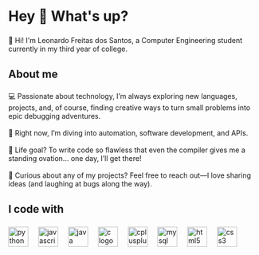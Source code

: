 <h1 align="left">Hey 👋 What's up?</h1>

###

<p align="left">👋 Hi! I'm Leonardo Freitas dos Santos, a Computer Engineering student currently in my third year of college.</p>

###

<h2 align="left">About me</h2>

###

<p align="left">💻 Passionate about technology, I’m always exploring new languages, projects, and, of course, finding creative ways to turn small problems into epic debugging adventures.<br><br>🌱 Right now, I’m diving into automation, software development, and APIs.<br><br>🚀 Life goal? To write code so flawless that even the compiler gives me a standing ovation... one day, I’ll get there!<br><br>💬 Curious about any of my projects? Feel free to reach out—I love sharing ideas (and laughing at bugs along the way).</p>

###

<h2 align="left">I code with</h2>

###

<div align="left">
  <img src="https://cdn.jsdelivr.net/gh/devicons/devicon/icons/python/python-original.svg" height="40" alt="python logo"  />
  <img width="12" />
  <img src="https://cdn.jsdelivr.net/gh/devicons/devicon/icons/javascript/javascript-original.svg" height="40" alt="javascript logo"  />
  <img width="12" />
  <img src="https://cdn.jsdelivr.net/gh/devicons/devicon/icons/java/java-original.svg" height="40" alt="java logo"  />
  <img width="12" />
  <img src="https://cdn.jsdelivr.net/gh/devicons/devicon/icons/c/c-original.svg" height="40" alt="c logo"  />
  <img width="12" />
  <img src="https://cdn.jsdelivr.net/gh/devicons/devicon/icons/cplusplus/cplusplus-original.svg" height="40" alt="cplusplus logo"  />
  <img width="12" />
  <img src="https://cdn.jsdelivr.net/gh/devicons/devicon/icons/mysql/mysql-original.svg" height="40" alt="mysql logo"  />
  <img width="12" />
  <img src="https://cdn.jsdelivr.net/gh/devicons/devicon/icons/html5/html5-original.svg" height="40" alt="html5 logo"  />
  <img width="12" />
  <img src="https://cdn.jsdelivr.net/gh/devicons/devicon/icons/css3/css3-original.svg" height="40" alt="css3 logo"  />
</div>

###
